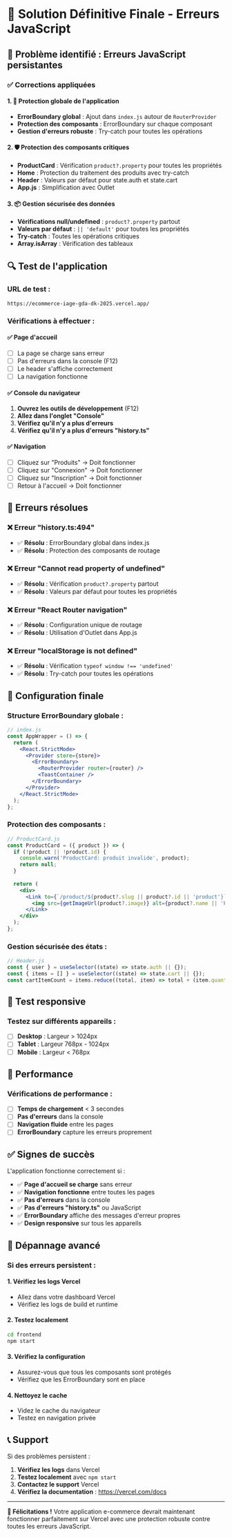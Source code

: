 # 🎯 Solution Définitive Finale - Erreurs JavaScript

## 🚨 Problème identifié : Erreurs JavaScript persistantes

### ✅ Corrections appliquées

#### 1. 🔧 Protection globale de l'application
- **ErrorBoundary global** : Ajout dans `index.js` autour de `RouterProvider`
- **Protection des composants** : ErrorBoundary sur chaque composant
- **Gestion d'erreurs robuste** : Try-catch pour toutes les opérations

#### 2. 🛡️ Protection des composants critiques
- **ProductCard** : Vérification `product?.property` pour toutes les propriétés
- **Home** : Protection du traitement des produits avec try-catch
- **Header** : Valeurs par défaut pour state.auth et state.cart
- **App.js** : Simplification avec Outlet

#### 3. 📦 Gestion sécurisée des données
- **Vérifications null/undefined** : `product?.property` partout
- **Valeurs par défaut** : `|| 'default'` pour toutes les propriétés
- **Try-catch** : Toutes les opérations critiques
- **Array.isArray** : Vérification des tableaux

## 🔍 Test de l'application

### URL de test :
```
https://ecommerce-iage-gda-dk-2025.vercel.app/
```

### Vérifications à effectuer :

#### ✅ Page d'accueil
- [ ] La page se charge sans erreur
- [ ] Pas d'erreurs dans la console (F12)
- [ ] Le header s'affiche correctement
- [ ] La navigation fonctionne

#### ✅ Console du navigateur
1. **Ouvrez les outils de développement** (F12)
2. **Allez dans l'onglet "Console"**
3. **Vérifiez qu'il n'y a plus d'erreurs**
4. **Vérifiez qu'il n'y a plus d'erreurs "history.ts"**

#### ✅ Navigation
- [ ] Cliquez sur "Produits" → Doit fonctionner
- [ ] Cliquez sur "Connexion" → Doit fonctionner
- [ ] Cliquez sur "Inscription" → Doit fonctionner
- [ ] Retour à l'accueil → Doit fonctionner

## 🐛 Erreurs résolues

### ❌ Erreur "history.ts:494"
- ✅ **Résolu** : ErrorBoundary global dans index.js
- ✅ **Résolu** : Protection des composants de routage

### ❌ Erreur "Cannot read property of undefined"
- ✅ **Résolu** : Vérification `product?.property` partout
- ✅ **Résolu** : Valeurs par défaut pour toutes les propriétés

### ❌ Erreur "React Router navigation"
- ✅ **Résolu** : Configuration unique de routage
- ✅ **Résolu** : Utilisation d'Outlet dans App.js

### ❌ Erreur "localStorage is not defined"
- ✅ **Résolu** : Vérification `typeof window !== 'undefined'`
- ✅ **Résolu** : Try-catch pour toutes les opérations

## 🎯 Configuration finale

### Structure ErrorBoundary globale :
```jsx
// index.js
const AppWrapper = () => {
  return (
    <React.StrictMode>
      <Provider store={store}>
        <ErrorBoundary>
          <RouterProvider router={router} />
          <ToastContainer />
        </ErrorBoundary>
      </Provider>
    </React.StrictMode>
  );
};
```

### Protection des composants :
```jsx
// ProductCard.js
const ProductCard = ({ product }) => {
  if (!product || !product.id) {
    console.warn('ProductCard: produit invalide', product);
    return null;
  }
  
  return (
    <div>
      <Link to={`/product/${product?.slug || product?.id || 'product'}`}>
        <img src={getImageUrl(product?.image)} alt={product?.name || 'Produit'} />
      </Link>
    </div>
  );
};
```

### Gestion sécurisée des états :
```javascript
// Header.js
const { user } = useSelector((state) => state.auth || {});
const { items = [] } = useSelector((state) => state.cart || {});
const cartItemCount = items.reduce((total, item) => total + (item.quantity || 0), 0);
```

## 📱 Test responsive

### Testez sur différents appareils :
- [ ] **Desktop** : Largeur > 1024px
- [ ] **Tablet** : Largeur 768px - 1024px
- [ ] **Mobile** : Largeur < 768px

## 🚀 Performance

### Vérifications de performance :
- [ ] **Temps de chargement** < 3 secondes
- [ ] **Pas d'erreurs** dans la console
- [ ] **Navigation fluide** entre les pages
- [ ] **ErrorBoundary** capture les erreurs proprement

## ✅ Signes de succès

L'application fonctionne correctement si :
- ✅ **Page d'accueil se charge** sans erreur
- ✅ **Navigation fonctionne** entre toutes les pages
- ✅ **Pas d'erreurs** dans la console
- ✅ **Pas d'erreurs "history.ts"** ou JavaScript
- ✅ **ErrorBoundary** affiche des messages d'erreur propres
- ✅ **Design responsive** sur tous les appareils

## 🔧 Dépannage avancé

### Si des erreurs persistent :

#### 1. Vérifiez les logs Vercel
- Allez dans votre dashboard Vercel
- Vérifiez les logs de build et runtime

#### 2. Testez localement
```bash
cd frontend
npm start
```

#### 3. Vérifiez la configuration
- Assurez-vous que tous les composants sont protégés
- Vérifiez que les ErrorBoundary sont en place

#### 4. Nettoyez le cache
- Videz le cache du navigateur
- Testez en navigation privée

## 📞 Support

Si des problèmes persistent :
1. **Vérifiez les logs** dans Vercel
2. **Testez localement** avec `npm start`
3. **Contactez le support** Vercel
4. **Vérifiez la documentation** : https://vercel.com/docs

---

**🎉 Félicitations !** Votre application e-commerce devrait maintenant fonctionner parfaitement sur Vercel avec une protection robuste contre toutes les erreurs JavaScript. 